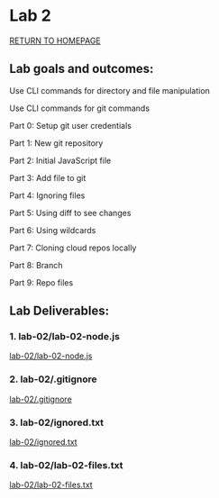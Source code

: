 # Lab 2

[RETURN TO HOMEPAGE](https://sierrabakerr.github.io/)

## Lab goals and outcomes:

Use CLI commands for directory and file manipulation

Use CLI commands for git commands

Part 0: Setup git user credentials

Part 1: New git repository

Part 2: Initial JavaScript file

Part 3: Add file to git

Part 4: Ignoring files

Part 5: Using diff to see changes

Part 6: Using wildcards

Part 7: Cloning cloud repos locally

Part 8: Branch

Part 9: Repo files



## Lab Deliverables:

### 1. lab-02/lab-02-node.js
[lab-02/lab-02-node.js](lab-02/lab-02-node.js)

### 2. lab-02/.gitignore
[lab-02/.gitignore](lab-02/.gitignore)

### 3. lab-02/ignored.txt
[lab-02/ignored.txt](lab-02/ignored.txt)

### 4. lab-02/lab-02-files.txt
[lab-02/lab-02-files.txt](lab-02/lab-02-files.txt)


